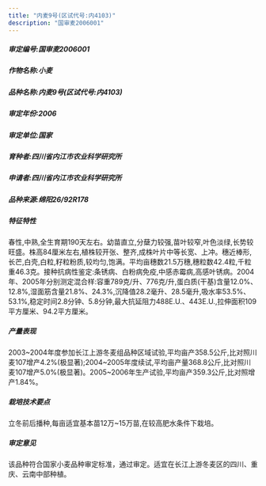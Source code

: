 ```yaml
---
title: "内麦9号(区试代号:内4103)"
description: "国审麦2006001"
---
```

##### 审定编号:国审麦2006001

##### 作物名称:小麦

##### 品种名称:内麦9号(区试代号:内4103)

##### 审定年份:2006

##### 审定单位:国家

##### 育种者:四川省内江市农业科学研究所

##### 申请者:四川省内江市农业科学研究所

##### 品种来源:绵阳26/92R178

##### 特征特性
春性,中熟,全生育期190天左右。幼苗直立,分蘖力较强,苗叶较窄,叶色淡绿,长势较旺盛。株高84厘米左右,植株较开张、整齐,成株叶片中等长宽、上冲。穗近棒形,长芒,白壳,白粒,籽粒粉质,较均匀,饱满。平均亩穗数21.5万穗,穗粒数42.4粒,千粒重46.3克。接种抗病性鉴定:条锈病、白粉病免疫,中感赤霉病,高感叶锈病。2004年、2005年分别测定混合样:容重789克/升、776克/升,蛋白质(干基)含量12.0%、12.8%,湿面筋含量21.8%、24.3%,沉降值28.2毫升、28.5毫升,吸水率53.5%、53.1%,稳定时间2.8分钟、5.8分钟,最大抗延阻力488E.U.、443E.U.,拉伸面积109平方厘米、94.2平方厘米。

##### 产量表现
2003~2004年度参加长江上游冬麦组品种区域试验,平均亩产358.5公斤,比对照川麦107增产4.2%(极显著);2004~2005年度续试,平均亩产量368.8公斤,比对照川麦107增产5.0%(极显著)。2005~2006年生产试验,平均亩产359.3公斤,比对照增产1.84%。

##### 栽培技术要点
立冬前后播种,每亩适宜基本苗12万~15万苗,在较高肥水条件下栽培。

##### 审定意见
该品种符合国家小麦品种审定标准，通过审定。适宜在长江上游冬麦区的四川、重庆、云南中部种植。
